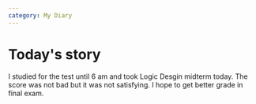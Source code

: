```yaml
---
category: My Diary
---
```

# Today's story
  I studied for the test until 6 am and took Logic Desgin midterm today.
  The score was not bad but it was not satisfying. I hope to get better grade in final exam.

